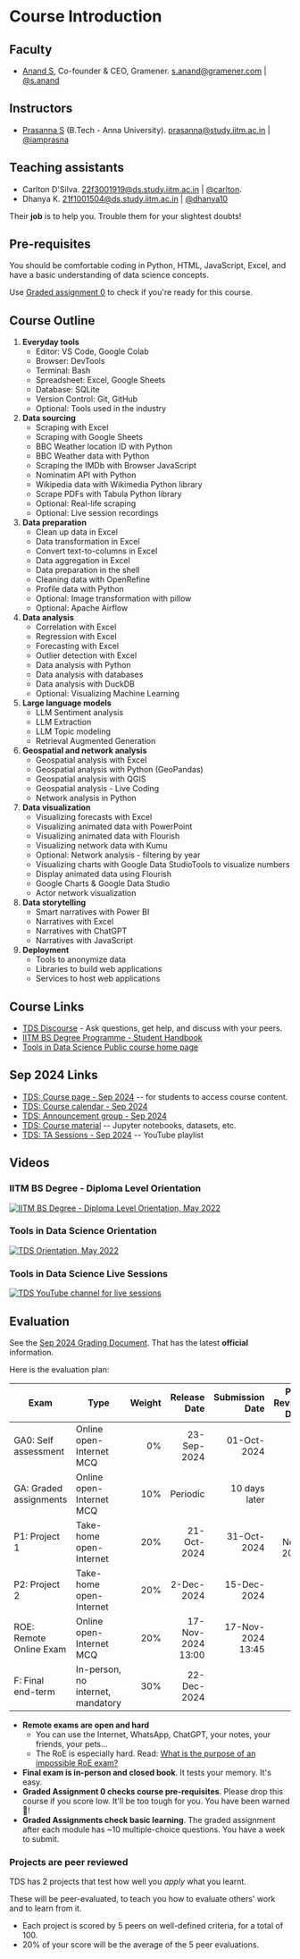 # Course Introduction

## Faculty

- [Anand S](https://www.linkedin.com/in/sanand0/), Co-founder & CEO, Gramener.
  [s.anand@gramener.com](mailto:s.anand@gramener.com) |
  [@s.anand](https://discourse.onlinedegree.iitm.ac.in/u/s.anand)

## Instructors

- [Prasanna S](https://www.linkedin.com/in/prasanna-sugumaran-ab980222/) (B.Tech - Anna University).
  [prasanna@study.iitm.ac.in](mailto:prasanna@study.iitm.ac.in) |
  [@iamprasna](https://discourse.onlinedegree.iitm.ac.in/u/iamprasna)

## Teaching assistants

- Carlton D'Silva.
  [22f3001919@ds.study.iitm.ac.in](mailto:22f3001919@ds.study.iitm.ac.in) |
  [@carlton](https://discourse.onlinedegree.iitm.ac.in/u/carlton).
- Dhanya K.
  [21f1001504@ds.study.iitm.ac.in](mailto:21f1001504@ds.study.iitm.ac.in) |
  [@dhanya10](https://discourse.onlinedegree.iitm.ac.in/u/dhanya10)

<!--
- Mahesh Balan U (MS, PhD - IIT Madras)
- Dixon Prem Daniel (PhD - IIT Madras)
- Ravi Teja (MS - IIT Madras)
- Sathiesh (MS - IIT Madras)
- Rohith Srinivaas M (B.Tech, M.Tech - IIT Madras)

- [Amit Kumar Gupta](https://www.linkedin.com/in/amit-gupta-321994252/) (B.Sc. Delhi University).
  [21f1005763@ds.study.iitm.ac.in](mailto:21f1005763@ds.study.iitm.ac.in) |
  [@Amit1](https://discourse.onlinedegree.iitm.ac.in/u/Amit1)

-->

Their **job** is to help you. Trouble them for your slightest doubts!

## Pre-requisites

You should be comfortable coding in Python, HTML, JavaScript, Excel, and have a basic understanding of data science concepts.

Use [Graded assignment 0](https://tools-in-data-science.pages.dev/ga0) to check if you're ready for this course.

## Course Outline

1. **Everyday tools**
   - Editor: VS Code, Google Colab
   - Browser: DevTools
   - Terminal: Bash
   - Spreadsheet: Excel, Google Sheets
   - Database: SQLite
   - Version Control: Git, GitHub
   - Optional: Tools used in the industry
2. **Data sourcing**
   - Scraping with Excel
   - Scraping with Google Sheets
   - BBC Weather location ID with Python
   - BBC Weather data with Python
   - Scraping the IMDb with Browser JavaScript
   - Nominatim API with Python
   - Wikipedia data with Wikimedia Python library
   - Scrape PDFs with Tabula Python library
   - Optional: Real-life scraping
   - Optional: Live session recordings
3. **Data preparation**
   - Clean up data in Excel
   - Data transformation in Excel
   - Convert text-to-columns in Excel
   - Data aggregation in Excel
   - Data preparation in the shell
   - Cleaning data with OpenRefine
   - Profile data with Python
   - Optional: Image transformation with pillow
   - Optional: Apache Airflow
4. **Data analysis**
   - Correlation with Excel
   - Regression with Excel
   - Forecasting with Excel
   - Outlier detection with Excel
   - Data analysis with Python
   - Data analysis with databases
   - Data analysis with DuckDB
   - Optional: Visualizing Machine Learning
5. **Large language models**
   - LLM Sentiment analysis
   - LLM Extraction
   - LLM Topic modeling
   - Retrieval Augmented Generation
6. **Geospatial and network analysis**
   - Geospatial analysis with Excel
   - Geospatial analysis with Python (GeoPandas)
   - Geospatial analysis with QGIS
   - Geospatial analysis - Live Coding
   - Network analysis in Python
7. **Data visualization**
   - Visualizing forecasts with Excel
   - Visualizing animated data with PowerPoint
   - Visualizing animated data with Flourish
   - Visualizing network data with Kumu
   - Optional: Network analysis - filtering by year
   - Visualizing charts with Google Data StudioTools to visualize numbers
   - Display animated data using Flourish
   - Google Charts & Google Data Studio
   - Actor network visualization
8. **Data storytelling**
   - Smart narratives with Power BI
   - Narratives with Excel
   - Narratives with ChatGPT
   - Narratives with JavaScript
9. **Deployment**
   - Tools to anonymize data
   - Libraries to build web applications
   - Services to host web applications

## Course Links

- [TDS Discourse](https://discourse.onlinedegree.iitm.ac.in/c/courses/tds-kb/34) - Ask questions, get help, and discuss with your peers.
- [IITM BS Degree Programme - Student Handbook](https://docs.google.com/document/u/1/d/e/2PACX-1vQB7SYIXQPJr0-WcfekVVSt488MdlkNzRUPacbRh2QgOALXcinPybopWIFlY83tdr_mH1QtrhCIsFUq/pub)
- [Tools in Data Science Public course home page](https://study.iitm.ac.in/ds/course_pages/BSSE2002.html)

## Sep 2024 Links

- [TDS: Course page - Sep 2024](https://seek.onlinedegree.iitm.ac.in/courses/ns_24t3_se2002) -- for students to access course content.
- [TDS: Course calendar - Sep 2024](https://calendar.google.com/calendar/u/0/r?cid=Y19ib2Y3bnMxbDduNm84azA1dHA4YTlxNWIwZ0Bncm91cC5jYWxlbmRhci5nb29nbGUuY29t)
- [TDS: Announcement group - Sep 2024](https://groups.google.com/a/study.iitm.ac.in/g/24t3_se2002-announce)
- [TDS: Course material](https://drive.google.com/drive/folders/1FE0YPAxcxMzZdjnp3FopuJCI3A2Vq6fC?usp=drive_link) -- Jupyter notebooks, datasets, etc.
- [TDS: TA Sessions - Sep 2024](https://www.youtube.com/playlist?list=PL_h5u1jMeBCk44hqKaJ7g_8D9mJQmTyC3) -- YouTube playlist

<!--

- [Back-end for configuring the lessons](https://cb-prod.seek.study.iitm.ac.in/24t3_se2002/)
- [Python code used in each week](https://drive.google.com/drive/folders/1oDJStoIiupVdZowP4SiUwq0ABO9RWzl7)
- [Other Materials](https://drive.google.com/drive/folders/1AA3jc-kqgyxUlhAL-w06J39DmctBm1eM)

-->

## Videos

### IITM BS Degree - Diploma Level Orientation

[![IITM BS Degree - Diploma Level Orientation, May 2022](https://img.youtube.com/vi_webp/Dj7X0bQRJSs/sddefault.webp)](https://youtu.be/Dj7X0bQRJSs)

### Tools in Data Science Orientation

[![TDS Orientation, May 2022](https://img.youtube.com/vi_webp/_c_aFQ0ObLo/sddefault.webp)](https://youtu.be/_c_aFQ0ObLo?t=4186)

### Tools in Data Science Live Sessions

[![TDS YouTube channel for live sessions](https://img.youtube.com/vi_webp/MQgOy5RNNz0/sddefault.webp)](https://www.youtube.com/@se-lr5ff)

## Evaluation

See the [Sep 2024 Grading Document](https://docs.google.com/document/d/1e1l9ERBGYoS2jhKZHcTP6zZUH_NLzJv99xdcyi21Z1Y/pub). That has the latest **official** information.

Here is the evaluation plan:

| Exam                    | Type                              | Weight |      Release Date |   Submission Date | Peer Review Date | Results Date |
| ----------------------- | --------------------------------- | -----: | ----------------: | ----------------: | ---------------: | -----------: |
| GA0: Self assessment    | Online open-Internet MCQ          |     0% |       23-Sep-2024 |       01-Oct-2024 |                  |
| GA: Graded assignments  | Online open-Internet MCQ          |    10% |          Periodic |     10 days later |                  |
| P1: Project 1           | Take-home open-Internet           |    20% |       21-Oct-2024 |       31-Oct-2024 |       4-Nov-2024 |  13-Nov-2024 |
| P2: Project 2           | Take-home open-Internet           |    20% |        2-Dec-2024 |       15-Dec-2024 |                  |  22-Dec-2024 |
| ROE: Remote Online Exam | Online open-Internet MCQ          |    20% | 17-Nov-2024 13:00 | 17-Nov-2024 13:45 |                  |
| F: Final end-term       | In-person, no internet, mandatory |    30% |       22-Dec-2024 |                   |                  |

- **Remote exams are open and hard**
  - You can use the Internet, WhatsApp, ChatGPT, your notes, your friends, your pets...
  - The RoE is especially hard. Read: [What is the purpose of an impossible RoE exam?](https://discourse.onlinedegree.iitm.ac.in/t/whats-the-actual-purpose-of-impossible-roe-exam/99838/2)
- **Final exam is in-person and closed book**. It tests your memory. It's easy.
- **Graded Assignment 0 checks course pre-requisites**. Please drop this course if you score low. It'll be too tough for you. You have been warned 🙂!
- **Graded Assignments check basic learning**. The graded assignment after each module has ~10 multiple-choice questions. You have a week to submit.

### Projects are peer reviewed

TDS has 2 projects that test how well you _apply_ what you learnt.

These will be peer-evaluated, to teach you how to evaluate others' work and to learn from it.

- Each project is scored by 5 peers on well-defined criteria, for a total of 100.
- 20% of your score will be the average of the 5 peer evaluations.
